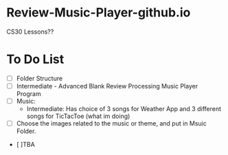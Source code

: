 # Review-Music-Player-github.io
CS30 Lessons??
# To Do List
- [ ] Folder Structure
- [ ] Intermediate - Advanced Blank Review Processing Music Player Program
- [ ] Music:
  - Intermediate: Has choice of 3 songs for Weather App and 3 different songs for TicTacToe (what im doing)
- [ ] Choose the images related to the music or theme, and put in Msuic Folder.
- [ ]TBA